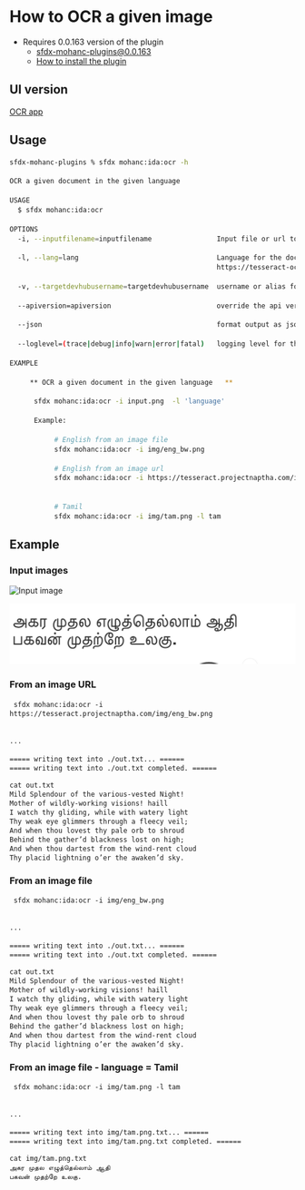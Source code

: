 # How to OCR a given image 

- Requires 0.0.163 version of the plugin
    - sfdx-mohanc-plugins@0.0.163
    - [How to install the plugin](https://mohan-chinnappan-n.github.io/dx/plugins.html#/1)

## UI version
[OCR app](https://mohan-chinnappan-n2.github.io/2021/ai/ocr/ocr.html)

## Usage
```bash
sfdx-mohanc-plugins % sfdx mohanc:ida:ocr -h

OCR a given document in the given language  

USAGE
  $ sfdx mohanc:ida:ocr

OPTIONS
  -i, --inputfilename=inputfilename                Input file or url to scan

  -l, --lang=lang                                  Language for the doc, default is 'eng'; Language info available: 
                                                   https://tesseract-ocr.github.io/tessdoc/Data-Files-in-different-versions.html

  -v, --targetdevhubusername=targetdevhubusername  username or alias for the dev hub org; overrides default dev hub org

  --apiversion=apiversion                          override the api version used for api requests made by this command

  --json                                           format output as json

  --loglevel=(trace|debug|info|warn|error|fatal)   logging level for this command invocation

EXAMPLE

     ** OCR a given document in the given language   **

      sfdx mohanc:ida:ocr -i input.png  -l 'language'

      Example:

           # English from an image file
           sfdx mohanc:ida:ocr -i img/eng_bw.png

           # English from an image url
           sfdx mohanc:ida:ocr -i https://tesseract.projectnaptha.com/img/eng_bw.png


           # Tamil
           sfdx mohanc:ida:ocr -i img/tam.png -l tam
```

## Example

### Input images
![Input image](https://tesseract.projectnaptha.com/img/eng_bw.png)

![Input Image Tamil](img/tam.png)




### From an image URL
```
 sfdx mohanc:ida:ocr -i https://tesseract.projectnaptha.com/img/eng_bw.png


...

===== writing text into ./out.txt... ======
===== writing text into ./out.txt completed. ======

```

```
cat out.txt
Mild Splendour of the various-vested Night!
Mother of wildly-working visions! haill
I watch thy gliding, while with watery light
Thy weak eye glimmers through a fleecy veil;
And when thou lovest thy pale orb to shroud
Behind the gather’d blackness lost on high;
And when thou dartest from the wind-rent cloud
Thy placid lightning o’er the awaken’d sky.

```

### From an image file
```
 sfdx mohanc:ida:ocr -i img/eng_bw.png


...

===== writing text into ./out.txt... ======
===== writing text into ./out.txt completed. ======

```

```
cat out.txt
Mild Splendour of the various-vested Night!
Mother of wildly-working visions! haill
I watch thy gliding, while with watery light
Thy weak eye glimmers through a fleecy veil;
And when thou lovest thy pale orb to shroud
Behind the gather’d blackness lost on high;
And when thou dartest from the wind-rent cloud
Thy placid lightning o’er the awaken’d sky.

```
### From an image file - language = Tamil
```
 sfdx mohanc:ida:ocr -i img/tam.png -l tam


...

===== writing text into img/tam.png.txt... ======
===== writing text into img/tam.png.txt completed. ======

```

```
cat img/tam.png.txt
அகர முதல எழுத்தெல்லாம்‌ ஆதி
பகவன்‌ முதற்றே உலகு.


```

